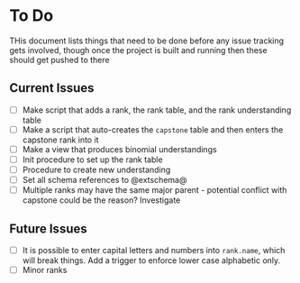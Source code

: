 # To Do
THis document lists things that need to be done before any issue tracking gets involved, though once the project is built and running then these should get pushed to there

## Current Issues
- [ ] Make script that adds a rank, the rank table, and the rank understanding table
- [ ] Make a script that auto-creates the `capstone` table and then enters the capstone rank into it
- [ ] Make a view that produces binomial understandings
- [ ] Init procedure to set up the rank table
- [ ] Procedure to create new understanding
- [ ] Set all schema references to @extschema@
- [ ] Multiple ranks may have the same major parent - potential conflict with capstone could be the reason? Investigate

## Future Issues

- [ ] It is possible to enter capital letters and numbers into `rank.name`, which will break things. Add a trigger to enforce lower case alphabetic only.
- [ ] Minor ranks